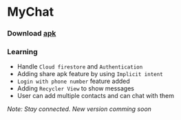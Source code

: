 # MyChat
### Download [apk](https://github.com/Coder481/MyChat/releases/download/Latest/app-debug.apk)

### Learning 
* Handle `Cloud firestore` and `Authentication`
* Adding share apk feature by using `Implicit intent`
* `Login with phone number` feature added
* Adding `Recycler View` to show messages
* User can add multiple contacts and can chat with them 

*Note: Stay connected. New version comming soon*


